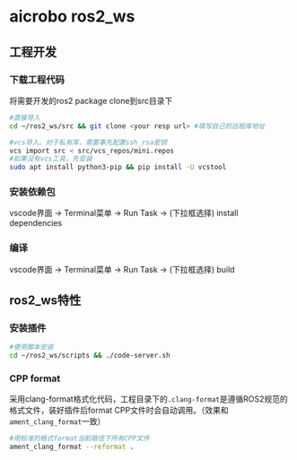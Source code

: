# aicrobo ros2_ws

## 工程开发

### 下载工程代码

将需要开发的ros2 package clone到src目录下

```bash
#直接导入
cd ~/ros2_ws/src && git clone <your resp url> #填写自己的远程库地址

#vcs导入。对于私有库，需要事先配置ssh_rsa密钥
vcs import src < src/vcs_repos/mini.repos
#如果没有vcs工具，先安装
sudo apt install python3-pip && pip install -U vcstool
```

### 安装依赖包

vscode界面 -> Terminal菜单 -> Run Task -> (下拉框选择) install dependencies

### 编译

vscode界面 -> Terminal菜单 -> Run Task -> (下拉框选择) build

## ros2_ws特性

### 安装插件

```bash
#使用脚本安装
cd ~/ros2_ws/scripts && ./code-server.sh
```

### CPP format

采用clang-format格式化代码，工程目录下的`.clang-format`是遵循ROS2规范的格式文件，装好插件后format CPP文件时会自动调用。（效果和`ament_clang_format`一致）

```bash
#用标准的格式format当前路径下所有CPP文件
ament_clang_format --reformat .
```
